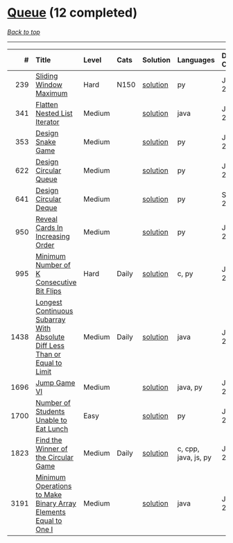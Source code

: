 # [Queue](<https://leetcode.com/tag/Queue/>) (12 completed)

*[Back to top](<../../README.md>)*

------

|    # | Title                                                                                                                                                                                    | Level   | Cats   | Solution                                                                                              | Languages            | Date Complete   |
|-----:|:-----------------------------------------------------------------------------------------------------------------------------------------------------------------------------------------|:--------|:-------|:------------------------------------------------------------------------------------------------------|:---------------------|:----------------|
|  239 | [Sliding Window Maximum](<https://leetcode.com/problems/sliding-window-maximum>)                                                                                                         | Hard    | N150   | [solution](<../_239. Sliding Window Maximum.md>)                                                      | py                   | Jun 04, 2024    |
|  341 | [Flatten Nested List Iterator](<https://leetcode.com/problems/flatten-nested-list-iterator>)                                                                                             | Medium  |        | [solution](<../_341. Flatten Nested List Iterator.md>)                                                | java                 | Jul 02, 2024    |
|  353 | [Design Snake Game](<https://leetcode.com/problems/design-snake-game>)                                                                                                                   | Medium  |        | [solution](<../_353. Design Snake Game.md>)                                                           | py                   | Jun 28, 2024    |
|  622 | [Design Circular Queue](<https://leetcode.com/problems/design-circular-queue>)                                                                                                           | Medium  |        | [solution](<../_622. Design Circular Queue.md>)                                                       | py                   | Jul 06, 2024    |
|  641 | [Design Circular Deque](<https://leetcode.com/problems/design-circular-deque>)                                                                                                           | Medium  |        | [solution](<../_641. Design Circular Deque.md>)                                                       | py                   | Sep 30, 2024    |
|  950 | [Reveal Cards In Increasing Order](<https://leetcode.com/problems/reveal-cards-in-increasing-order>)                                                                                     | Medium  |        | [solution](<../_950. Reveal Cards In Increasing Order.md>)                                            | py                   | Jun 12, 2024    |
|  995 | [Minimum Number of K Consecutive Bit Flips](<https://leetcode.com/problems/minimum-number-of-k-consecutive-bit-flips>)                                                                   | Hard    | Daily  | [solution](<../_995. Minimum Number of K Consecutive Bit Flips.md>)                                   | c, py                | Jun 24, 2024    |
| 1438 | [Longest Continuous Subarray With Absolute Diff Less Than or Equal to Limit](<https://leetcode.com/problems/longest-continuous-subarray-with-absolute-diff-less-than-or-equal-to-limit>) | Medium  | Daily  | [solution](<../_1438. Longest Continuous Subarray With Absolute Diff Less Than or Equal to Limit.md>) | java                 | Jun 24, 2024    |
| 1696 | [Jump Game VI](<https://leetcode.com/problems/jump-game-vi>)                                                                                                                             | Medium  |        | [solution](<../_1696. Jump Game VI.md>)                                                               | java, py             | Jul 03, 2024    |
| 1700 | [Number of Students Unable to Eat Lunch](<https://leetcode.com/problems/number-of-students-unable-to-eat-lunch>)                                                                         | Easy    |        | [solution](<../_1700. Number of Students Unable to Eat Lunch.md>)                                     | py                   | Jun 02, 2024    |
| 1823 | [Find the Winner of the Circular Game](<https://leetcode.com/problems/find-the-winner-of-the-circular-game>)                                                                             | Medium  | Daily  | [solution](<../_1823. Find the Winner of the Circular Game.md>)                                       | c, cpp, java, js, py | Jul 08, 2024    |
| 3191 | [Minimum Operations to Make Binary Array Elements Equal to One I](<https://leetcode.com/problems/minimum-operations-to-make-binary-array-elements-equal-to-one-i>)                       | Medium  |        | [solution](<../_3191. Minimum Operations to Make Binary Array Elements Equal to One I.md>)            | java                 | Jun 22, 2024    |